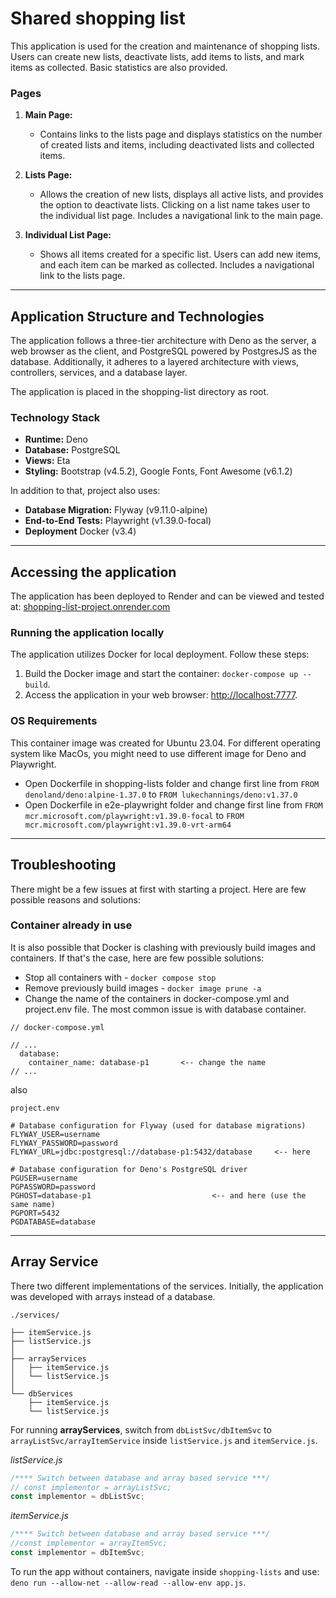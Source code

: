 # Shared shopping list

This application is used for the creation and maintenance of shopping lists. Users can create new
lists, deactivate lists, add items to lists, and mark items as collected. Basic statistics are
also provided.

### Pages

1. **Main Page:**
    - Contains links to the lists page and displays statistics on the number of created
lists and items, including deactivated lists and collected items.

2. **Lists Page:**
    - Allows the creation of new lists, displays all active lists, and provides the option to 
deactivate lists. Clicking on a list name takes user to the individual list page. 
Includes a navigational link to the main page.

3. **Individual List Page:**
    - Shows all items created for a specific list. Users can add new items, and each item can 
be marked as collected. Includes a navigational link to the lists page.

---

## Application Structure and Technologies

The application follows a three-tier architecture with Deno as the server, a web browser as the client, 
and PostgreSQL powered by PostgresJS as the database. Additionally, it adheres to a layered architecture 
with views, controllers, services, and a database layer.


The application is placed in the shopping-list directory as root.

### Technology Stack

- **Runtime:** Deno
- **Database:** PostgreSQL
- **Views:** Eta
- **Styling:** Bootstrap (v4.5.2), Google Fonts, Font Awesome (v6.1.2)


In addition to that, project also uses:

- **Database Migration:** Flyway (v9.11.0-alpine)
- **End-to-End Tests:** Playwright (v1.39.0-focal)
- **Deployment** Docker (v3.4)

---

## Accessing the application

The application has been deployed to Render and can be viewed and tested at: [shopping-list-project.onrender.com](shopping-list-project.onrender.com)


### Running the application locally 

The application utilizes Docker for local deployment. Follow these steps:

1. Build the Docker image and start the container: `docker-compose up --build`.
2. Access the application in your web browser: [http://localhost:7777](http://localhost:7777).



### OS Requirements

This container image was created for Ubuntu 23.04. For different operating system like MacOs, you might need to
use different image for Deno and Playwright. 

- Open Dockerfile in shopping-lists folder and change first line from `FROM denoland/deno:alpine-1.37.0` to `FROM lukechannings/deno:v1.37.0` 
- Open Dockerfile in e2e-playwright folder and change first line from `FROM mcr.microsoft.com/playwright:v1.39.0-focal` to `FROM mcr.microsoft.com/playwright:v1.39.0-vrt-arm64`

---
## Troubleshooting

There might be a few issues at first with starting a project. Here are few possible reasons and solutions:

### Container already in use

It is also possible that Docker is clashing with  previously build images and containers. If that's
the case, here are few possible solutions:
- Stop all containers with - `docker compose stop`
- Remove previously build images - `docker image prune -a`
- Change the name of the containers in docker-compose.yml and project.env file. The most common
issue is with database container.

```
// docker-compose.yml

// ...
  database:
    container_name: database-p1       <-- change the name
// ...
```
also
```
project.env

# Database configuration for Flyway (used for database migrations)
FLYWAY_USER=username
FLYWAY_PASSWORD=password
FLYWAY_URL=jdbc:postgresql://database-p1:5432/database     <-- here 

# Database configuration for Deno's PostgreSQL driver
PGUSER=username
PGPASSWORD=password
PGHOST=database-p1                           <-- and here (use the same name)
PGPORT=5432
PGDATABASE=database
```




---
## Array Service

There two different implementations of the services. Initially, the application was developed with 
arrays instead of a database. 

```
./services/

├── itemService.js
├── listService.js
│
├── arrayServices
│   ├── itemService.js
│   └── listService.js
│
└── dbServices
    ├── itemService.js
    └── listService.js
```


For running **arrayServices**, switch from `dbListSvc/dbItemSvc` 
to `arrayListSvc/arrayItemService` inside `listService.js` and `itemService.js`.

*listService.js*

```js
/**** Switch between database and array based service ***/
// const implementor = arrayListSvc;
const implementor = dbListSvc;
```

*itemService.js*

```js
/**** Switch between database and array based service ***/
//const implementor = arrayItemSvc;
const implementor = dbItemSvc;
```

To run the app without containers, navigate inside `shopping-lists` and use: `deno run --allow-net --allow-read --allow-env app.js`.

